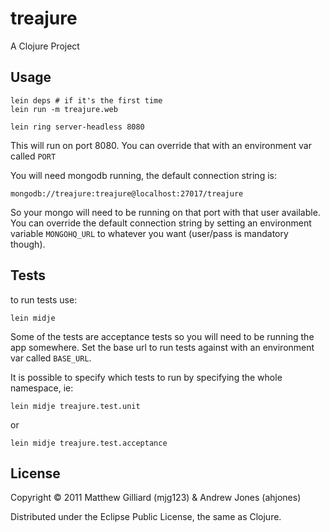 # treajure

A Clojure Project

## Usage

    lein deps # if it's the first time
    lein run -m treajure.web

    lein ring server-headless 8080

This will run on port 8080.  You can override that with an environment var called `PORT`

You will need mongodb running, the default connection string is:

    mongodb://treajure:treajure@localhost:27017/treajure

So your mongo will need to be running on that port with that user available.  You can override the default connection
string by setting an environment variable `MONGOHQ_URL` to whatever you want (user/pass is mandatory though).

## Tests

to run tests use:

    lein midje

Some of the tests are acceptance tests so you will need to be running the app somewhere.  Set the base url to run tests
against with an environment var called `BASE_URL`.

It is possible to specify which tests to run by specifying the whole namespace, ie:

    lein midje treajure.test.unit

or

    lein midje treajure.test.acceptance

## License

Copyright © 2011 Matthew Gilliard (mjg123) & Andrew Jones (ahjones)

Distributed under the Eclipse Public License, the same as Clojure.
